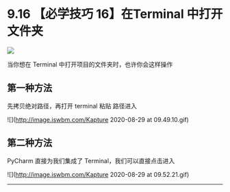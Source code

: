 # 9.16 【必学技巧 16】在Terminal 中打开文件夹

![](http://image.iswbm.com/20200804124133.png)

当你想在 Terminal 中打开项目的文件夹时，也许你会这样操作

## 第一种方法

先拷贝绝对路径，再打开 terminal 粘贴 路径进入

![](http://image.iswbm.com/Kapture 2020-08-29 at 09.49.10.gif)

## 第二种方法

PyCharm 直接为我们集成了 Terminal，我们可以直接点击进入

![](http://image.iswbm.com/Kapture 2020-08-29 at 09.52.21.gif)



---



